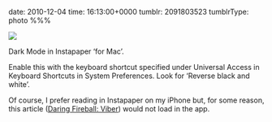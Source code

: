 date: 2010-12-04
time: 16:13:00+0000
tumblr: 2091803523
tumblrType: photo
%%%

![](tumblr_lcwvqqK9ps1qbnvjco1_r1_1280.jpg)

Dark Mode in Instapaper ‘for Mac’. 

Enable this with the keyboard shortcut specified under Universal Access in Keyboard Shortcuts in System Preferences. Look for ‘Reverse black and white’. 

Of course, I prefer reading in Instapaper on my iPhone but, for some reason, this article ([Daring Fireball: Viber](http://daringfireball.net/2010/12/viber)) would not load in the app. 
